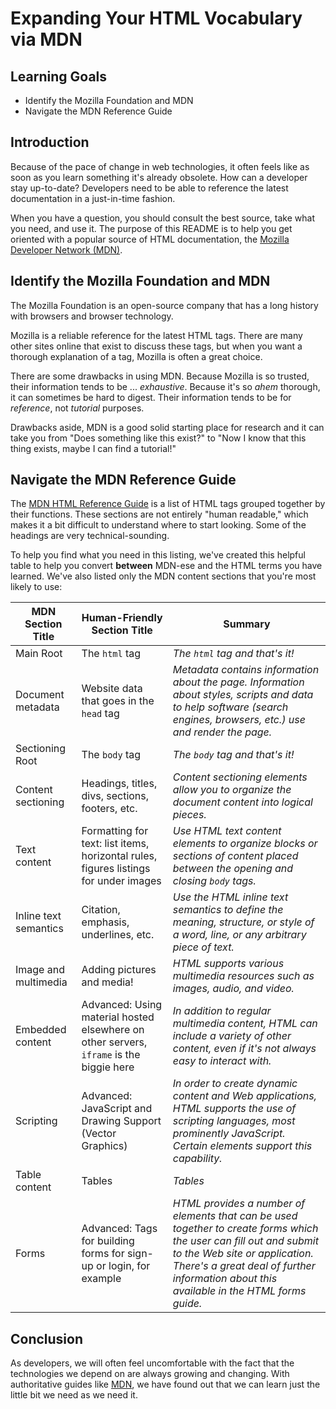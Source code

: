 # Expanding Your HTML Vocabulary via MDN

## Learning Goals

- Identify the Mozilla Foundation and MDN
- Navigate the MDN Reference Guide

## Introduction

Because of the pace of change in web technologies, it often feels like as soon
as you learn something it's already obsolete. How can a developer stay
up-to-date? Developers need to be able to reference the latest documentation in
a just-in-time fashion.

When you have a question, you should consult the best source, take what you
need, and use it. The purpose of this README is to help you get oriented with a
popular source of HTML documentation, the [Mozilla Developer Network
(MDN)][mdn].

## Identify the Mozilla Foundation and MDN

The Mozilla Foundation is an open-source company that has a long history with
browsers and browser technology.

Mozilla is a reliable reference for the latest HTML tags. There are many other
sites online that exist to discuss these tags, but when you want a thorough
explanation of a tag, Mozilla is often a great choice.

There are some drawbacks in using MDN. Because Mozilla is so trusted, their
information tends to be ... _exhaustive_. Because it's so _ahem_ thorough, it
can sometimes be hard to digest. Their information tends to be for _reference_,
not _tutorial_ purposes.

Drawbacks aside, MDN is a good solid starting place for research and it can take
you from "Does something like this exist?" to "Now I know that this thing
exists, maybe I can find a tutorial!"

## Navigate the MDN Reference Guide

The [MDN HTML Reference Guide][mdn] is a list of HTML tags
grouped together by their functions. These sections are not entirely "human
readable," which makes it a bit difficult to understand where to start looking.
Some of the headings are very technical-sounding.

To help you find what you need in this listing, we've created this helpful table
to help you convert **between** MDN-ese and the HTML terms you have learned. We've
also listed only the MDN content sections that you're most likely to use:

| MDN Section Title     | Human-Friendly Section Title                                                            | Summary                                                                                                                                                                                                                                         |
| --------------------- | --------------------------------------------------------------------------------------- | ----------------------------------------------------------------------------------------------------------------------------------------------------------------------------------------------------------------------------------------------- |
| Main Root             | The `html` tag                                                                          | _The `html` tag and that's it!_                                                                                                                                                                                                                 |
| Document metadata     | Website data that goes in the `head` tag                                                | _Metadata contains information about the page. Information about styles, scripts and data to help software (search engines, browsers, etc.) use and render the page._                                                                           |
| Sectioning Root       | The `body` tag                                                                          | _The `body` tag and that's it!_                                                                                                                                                                                                                 |
| Content sectioning    | Headings, titles, divs, sections, footers, etc.                                         | _Content sectioning elements allow you to organize the document content into logical pieces._                                                                                                                                                   |
| Text content          | Formatting for text: list items, horizontal rules, figures listings for under images    | _Use HTML text content elements to organize blocks or sections of content placed between the opening and closing `body` tags._                                                                                                                  |
| Inline text semantics | Citation, emphasis, underlines, etc.                                                    | _Use the HTML inline text semantics to define the meaning, structure, or style of a word, line, or any arbitrary piece of text._                                                                                                                |
| Image and multimedia  | Adding pictures and media!                                                              | _HTML supports various multimedia resources such as images, audio, and video._                                                                                                                                                                  |
| Embedded content      | Advanced: Using material hosted elsewhere on other servers, `iframe` is the biggie here | _In addition to regular multimedia content, HTML can include a variety of other content, even if it's not always easy to interact with._                                                                                                        |
| Scripting             | Advanced: JavaScript and Drawing Support (Vector Graphics)                              | _In order to create dynamic content and Web applications, HTML supports the use of scripting languages, most prominently JavaScript. Certain elements support this capability._                                                                 |
| Table content         | Tables                                                                                  | _Tables_                                                                                                                                                                                                                                        |
| Forms                 | Advanced: Tags for building forms for sign-up or login, for example                     | _HTML provides a number of elements that can be used together to create forms which the user can fill out and submit to the Web site or application. There's a great deal of further information about this available in the HTML forms guide._ |

## Conclusion

As developers, we will often feel uncomfortable with the fact that the
technologies we depend on are always growing and changing. With authoritative
guides like [MDN][mdn], we have found out that we can learn just the little bit we
need as we need it.

[mdn]: https://developer.mozilla.org/en-US/docs/Web/HTML/Element
